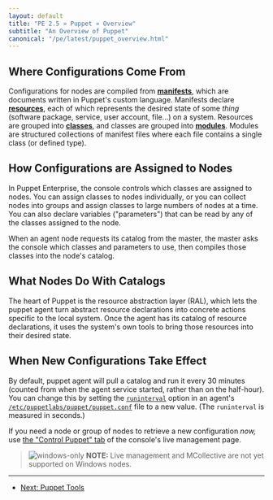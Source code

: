 ```yaml
---
layout: default
title: "PE 2.5 » Puppet » Overview"
subtitle: "An Overview of Puppet"
canonical: "/pe/latest/puppet_overview.html"
---
```




Where Configurations Come From
-----

Configurations for nodes are compiled from [**manifests**](/learning/manifests.html), which are documents written in Puppet's custom language. Manifests declare [**resources**](/learning/ral.html), each of which represents the desired state of some _thing_ (software package, service, user account, file...) on a system. Resources are grouped into [**classes**](/learning/modules1.html#classes), and classes are grouped into [**modules**](/learning/modules1.html#modules). Modules are structured collections of manifest files where each file contains a single class (or defined type).


How Configurations are Assigned to Nodes
-----

In Puppet Enterprise, the console controls which classes are assigned to nodes. You can assign classes to nodes individually, or you can collect nodes into groups and assign classes to large numbers of nodes at a time. You can also declare variables ("parameters") that can be read by any of the classes assigned to the node.

When an agent node requests its catalog from the master, the master asks the console which classes and parameters to use, then compiles those classes into the node's catalog.

What Nodes Do With Catalogs
-----

The heart of Puppet is the resource abstraction layer (RAL), which lets the puppet agent turn abstract resource declarations into concrete actions specific to the local system. Once the agent has its catalog of resource declarations, it uses the system's own tools to bring those resources into their desired state.

When New Configurations Take Effect
-----

By default, puppet agent will pull a catalog and run it every 30 minutes (counted from when the agent service started, rather than on the half-hour). You can change this by setting the [`runinterval`](/references/2.7.6/configuration.html#runinterval) option in an agent's [`/etc/puppetlabs/puppet/puppet.conf`](/puppet/3.6/reference/config_file_main.html) file to a new value. (The `runinterval` is measured in seconds.)

If you need a node or group of nodes to retrieve a new configuration _now,_ use [the "Control Puppet" tab](./console_live_puppet.html) of the console's live management page.

> ![windows-only](./images/windows-logo-small.jpg) **NOTE:** Live management and MCollective are not yet supported on Windows nodes.

* * *

- [Next: Puppet Tools](./puppet_tools.html)